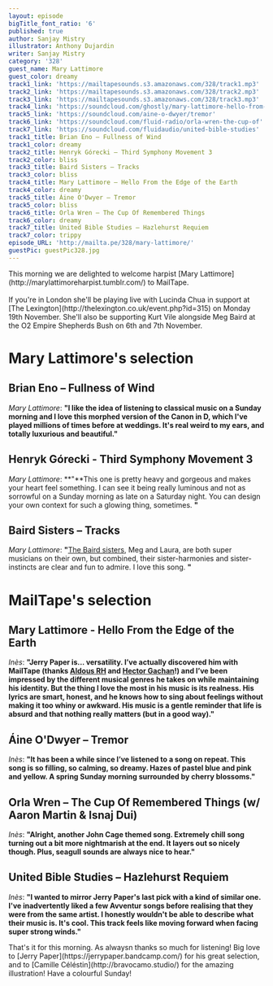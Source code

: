 ```yaml
---
layout: episode
bigTitle_font_ratio: '6'
published: true
author: Sanjay Mistry
illustrator: Anthony Dujardin
writer: Sanjay Mistry
category: '328'
guest_name: Mary Lattimore
guest_color: dreamy
track1_link: 'https://mailtapesounds.s3.amazonaws.com/328/track1.mp3'
track2_link: 'https://mailtapesounds.s3.amazonaws.com/328/track2.mp3'
track3_link: 'https://mailtapesounds.s3.amazonaws.com/328/track3.mp3'
track4_link: 'https://soundcloud.com/ghostly/mary-lattimore-hello-from-the-edge-of-the-earth'
track5_link: 'https://soundcloud.com/aine-o-dwyer/tremor'
track6_link: 'https://soundcloud.com/fluid-radio/orla-wren-the-cup-of'
track7_link: 'https://soundcloud.com/fluidaudio/united-bible-studies'
track1_title: Brian Eno – Fullness of Wind
track1_color: dreamy
track2_title: Henryk Górecki – Third Symphony Movement 3
track2_color: bliss
track3_title: Baird Sisters – Tracks
track3_color: bliss
track4_title: Mary Lattimore – Hello From the Edge of the Earth
track4_color: dreamy
track5_title: Áine O'Dwyer – Tremor
track5_color: bliss
track6_title: Orla Wren – The Cup Of Remembered Things
track6_color: dreamy
track7_title: United Bible Studies – Hazlehurst Requiem
track7_color: trippy
episode_URL: 'http://mailta.pe/328/mary-lattimore/'
guestPic: guestPic328.jpg
---
```

<p id="introduction">This morning we are delighted to welcome harpist [Mary Lattimore](http://marylattimoreharpist.tumblr.com/) to MailTape. 
<br><br>
If you're in London she'll be playing live with Lucinda Chua in support at [The Lexington](http://thelexington.co.uk/event.php?id=315) on Monday 19th November. She'll also be supporting Kurt Vile alongside Meg Baird at the O2 Empire Shepherds Bush on 6th and 7th November.</p>


# Mary Lattimore's selection

## Brian Eno – Fullness of Wind
_Mary Lattimore_: **"**I like the idea of listening to classical music on a Sunday morning and I love this morphed version of the Canon in D, which I've played millions of times before at weddings. It's real weird to my ears, and totally luxurious and beautiful.**"**

## Henryk Górecki - Third Symphony Movement 3
_Mary Lattimore_: **"**This one is pretty heavy and gorgeous and makes your heart feel something. I can see it being really luminous and not as sorrowful on a Sunday morning as late on a Saturday night. You can design your own context for such a glowing thing, sometimes. **"**

##  Baird Sisters – Tracks
_Mary Lattimore_: **"**[The Baird sisters](http://www.thebairdsisters.com/), Meg and Laura, are both super musicians on their own, but combined, their sister-harmonies and sister-instincts are clear and fun to admire. I love this song. **"**


# MailTape's selection

## Mary Lattimore - Hello From the Edge of the Earth
_Inès_: **"**Jerry Paper is... versatility. I’ve actually discovered him with MailTape (thanks [Aldous RH](https://www.mailta.pe/274/aldous-rh/) and [Hector Gachan](https://www.mailta.pe/289/hector-gachan/)!) and I’ve been impressed by the different musical genres he takes on while maintaining his identity. But the thing I love the most in his music is its realness. His lyrics are smart, honest, and he knows how to sing about feelings without making it too whiny or awkward. His music is a gentle reminder that life is absurd and that nothing really matters (but in a good way).**"**

## Áine O'Dwyer – Tremor
_Inès_: **"**It has been a while since I’ve listened to a song on repeat. This song is so filling, so calming, so dreamy. Hazes of pastel blue and pink and yellow. A spring Sunday morning surrounded by cherry blossoms.**"**

## Orla Wren – The Cup Of Remembered Things (w/ Aaron Martin & Isnaj Dui)
_Inès_: **"**Alright, another John Cage themed song. Extremely chill song turning out a bit more nightmarish at the end. It layers out so nicely though. Plus, seagull sounds are always nice to hear.**"**

## United Bible Studies – Hazlehurst Requiem
_Inès_: **"**I wanted to mirror Jerry Paper's last pick with a kind of similar one. I've inadvertently liked a few Avventur songs before realising that they were from the same artist. I honestly wouldn't be able to describe what their music is. It's cool. This track feels like moving forward when facing super strong winds.**"**


<p id="outroduction">That's it for this morning. As alwaysn thanks so much for listening! Big love to [Jerry Paper](https://jerrypaper.bandcamp.com/) for his great selection, and to [Camille Céléstin](http://bravocamo.studio/) for the amazing illustration! Have a colourful Sunday!</p>
